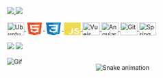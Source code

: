 

 <div>
  <a href="https://github.com/brigidamirella">
  <img height="180em" src="https://github-readme-stats.vercel.app/api?username=Brigidamirella&show_icons=true&theme=dracula&include_all_commits=true&count_private=true"/>
  <img height="180em" src="https://github-readme-stats.vercel.app/api/top-langs/?username=brigidamirella&layout=compact&langs_count=16&theme=dracula"/>
</div>
<div style="display: inline_block"><br>
 <img align="center"  title="Ubuntu" height="30" width="40"  src="https://cdn.jsdelivr.net/gh/devicons/devicon/icons/ubuntu/ubuntu-plain-wordmark.svg">
  <img align="center"  title="HTML" height="30" width="40" src="https://raw.githubusercontent.com/devicons/devicon/master/icons/html5/html5-original.svg">
  <img align="center" title="CSS" height="30" width="40" src="https://raw.githubusercontent.com/devicons/devicon/master/icons/css3/css3-original.svg">
  <img align="center" title="Js" height="30" width="40" src="https://raw.githubusercontent.com/devicons/devicon/master/icons/javascript/javascript-plain.svg">
 <img align="center"  title="Vuejs" height="30" width="40" src="https://cdn.jsdelivr.net/gh/devicons/devicon/icons/vuejs/vuejs-original.svg" />
 <img align="center"  title="Angular" height="30" width="40"  src="https://cdn.jsdelivr.net/gh/devicons/devicon/icons/angularjs/angularjs-original.svg"  />
 <img align="center"  title="Git" height="30" width="40"  src="https://cdn.jsdelivr.net/gh/devicons/devicon/icons/git/git-original.svg"  />
<img align="center"  title="Spring" height="30" width="40"  src="https://cdn.jsdelivr.net/gh/devicons/devicon/icons/spring/spring-original.svg" />
</div>
 <br>
<div> 
  <a href="https://instagram.com/brigidamirella" target="_blank"><img src="https://img.shields.io/badge/-Instagram-%23E4405F?style=for-the-badge&logo=instagram&logoColor=white" target="_blank"></a>
  <a href="https://www.linkedin.com/in/brigidamirella/" target="_blank"><img src="https://img.shields.io/badge/-LinkedIn-%230077B5?style=for-the-badge&logo=linkedin&logoColor=white" target="_blank"></a> 
  </div>
  <br>
  <div>
    <img align="left" alt="Gif" src="https://media.giphy.com/media/ErZ8hv5eO92JW/giphy.gif" height="100"  >
  </div>
 
<div align="center">
  
  ![Snake animation](https://github.com/danielbped/danielbped/blob/output/github-contribution-grid-snake.svg)
  
</div>
